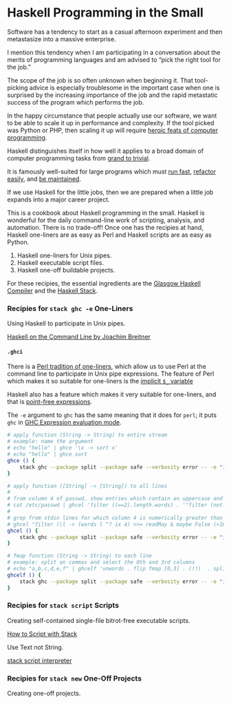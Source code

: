 
# Haskell Programming in the Small

Software has a tendency to start as a casual afternoon experiment
and then metastasize into a massive enterprise.

I mention this tendency when I am participating in a conversation about
the merits of programming languages and am advised
to “pick the right tool for the job.”

The scope of the job is so often
unknown when beginning it. That tool-picking advice is especially troublesome in
the important case when one is surprised by the increasing importance of the
job and the rapid metastatic success of the program which performs the job.

In the happy circumstance that people actually use our software,
we want to be able to scale it up in performance and complexity. If the
tool picked was Python or PHP, then scaling it up will require
[heroic feats of computer programming](https://www.facebook.com/note.php?note_id=10150415177928920).

Haskell distinguishes itself in how well it applies to a broad domain
of computer programming tasks from [grand to trivial](https://en.wikipedia.org/wiki/Programming_in_the_large_and_programming_in_the_small).

It is famously well-suited for large programs which must
[run fast](http://benchmarksgame.alioth.debian.org/u64q/which-programs-are-fastest.html),
[refactor easily](http://neilmitchell.blogspot.jp/2015/02/refactoring-with-equational-reasoning.html),
and
[be maintained](https://www.fpcomplete.com/blog/2016/12/software-project-maintenance-is-where-haskell-shines).

If we use Haskell for the little jobs, then
we are prepared when a little job expands into a major career project.

This is a cookbook about Haskell programming in the small. Haskell is
wonderful for the daily command-line work of scripting, analysis, and automation.
There is no trade-off! Once one has the recipies at hand, Haskell one-liners
are as easy as Perl and Haskell scripts are as easy as Python.

1. Haskell one-liners for Unix pipes.
2. Haskell executable script files.
3. Haskell one-off buildable projects.

For these recipies, the essential ingredients are the
[Glasgow Haskell Compiler](https://downloads.haskell.org/~ghc/latest/docs/html/users_guide/index.html)
and the
[Haskell Stack](https://docs.haskellstack.org/en/stable/README/).

### Recipies for `stack ghc -e` One-Liners

Using Haskell to participate in Unix pipes.

[Haskell on the Command Line by Joachim Breitner](http://www.joachim-breitner.de/blog/156-Haskell_on_the_Command_Line)

#### `.ghci`


There is a [Perl tradition of one-liners](http://www.catonmat.net/blog/introduction-to-perl-one-liners/), which allow us to use Perl at the
command line to participate in Unix pipe expressions. The feature of Perl
which makes it so suitable for one-liners is
the [implicit `$_` variable](https://perlmaven.com/the-default-variable-of-perl)

Haskell also has a feature which makes it very suitable for one-liners, and that
is [point-free expressions](https://wiki.haskell.org/Pointfree).


The `-e` argument to `ghc` has the same meaning that it does for `perl`; it
puts `ghc` in [GHC Expression evaluation mode](https://downloads.haskell.org/~ghc/latest/docs/html/users_guide/using.html#eval-mode).

```bash
# apply function (String -> String) to entire stream
# example: name the argument
# echo "hello" | ghce '\x -> sort x'
# echo "hello" | ghce sort
ghce () {
    stack ghc --package split --package safe --verbosity error -- -e "interact ( $* )"
}

# apply function ([String] -> [String]) to all lines
#
# from column 4 of passwd, show entries which contain an uppercase and don't contain a comma and consist of exactly two words
# cat /etc/passwd | ghcel 'filter ((==2).length.words) . '"filter (not.any (==','))"'. filter (any isUpper) . fmap ((!!4) . splitOn ":")'
#
# grep from stdin lines for which column 4 is numerically greater than 100
# ghcel "filter (\l -> (words l ^? ix 4) >>= readMay & maybe False (>100))"
ghcel () {
    stack ghc --package split --package safe --verbosity error -- -e "interact $ unlines . ( $* ) . lines"
}

# fmap function (String -> String) to each line
# example: split on commas and select the 0th and 3rd columns
# echo "a,b,c,d,e,f" | ghcelf 'unwords . flip fmap [0,3] . (!!)  . splitOn ","'
ghcelf () {
    stack ghc --package split --package safe --verbosity error -- -e "interact $ unlines . fmap ( $* ) . lines"
}
```




### Recipies for `stack script` Scripts

Creating self-contained single-file bitrot-free executable scripts.

[How to Script with Stack](https://haskell-lang.org/tutorial/stack-script)

Use Text not String.

[stack script interpreter](https://docs.haskellstack.org/en/stable/GUIDE/#script-interpreter)




### Recipies for `stack new` One-Off Projects

Creating one-off projects.
